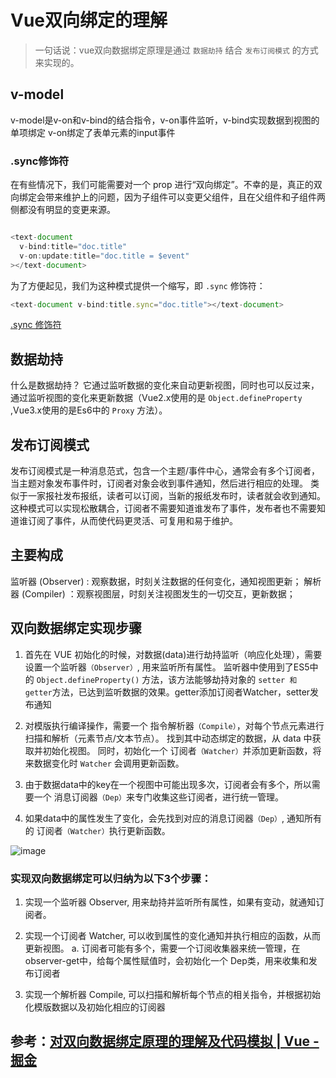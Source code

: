 
# Vue双向绑定的理解

> 一句话说：vue双向数据绑定原理是通过 `数据劫持` 结合 `发布订阅模式` 的方式来实现的。


## v-model 
v-model是v-on和v-bind的结合指令，v-on事件监听，v-bind实现数据到视图的单项绑定
v-on绑定了表单元素的input事件

### .sync修饰符
在有些情况下，我们可能需要对一个 prop 进行“双向绑定”。不幸的是，真正的双向绑定会带来维护上的问题，因为子组件可以变更父组件，且在父组件和子组件两侧都没有明显的变更来源。

```JavaScript

<text-document
  v-bind:title="doc.title"
  v-on:update:title="doc.title = $event"
></text-document>
```

为了方便起见，我们为这种模式提供一个缩写，即 `.sync` 修饰符：

```JavaScript
<text-document v-bind:title.sync="doc.title"></text-document>
```

[.sync 修饰符](https://v2.cn.vuejs.org/v2/guide/components-custom-events.html#sync-%E4%BF%AE%E9%A5%B0%E7%AC%A6)


## 数据劫持
什么是数据劫持？
它通过监听数据的变化来自动更新视图，同时也可以反过来，通过监听视图的变化来更新数据（Vue2.x使用的是 `Object.defineProperty` ,Vue3.x使用的是Es6中的 `Proxy` 方法）。

## 发布订阅模式
发布订阅模式是一种消息范式，包含一个主题/事件中心，通常会有多个订阅者，当主题对象发布事件时，订阅者对象会收到事件通知，然后进行相应的处理。
类似于一家报社发布报纸，读者可以订阅，当新的报纸发布时，读者就会收到通知。这种模式可以实现松散耦合，订阅者不需要知道谁发布了事件，发布者也不需要知道谁订阅了事件，从而使代码更灵活、可复用和易于维护。


## 主要构成
监听器 (Observer) : 观察数据，时刻关注数据的任何变化，通知视图更新；
解析器 (Compiler) ：观察视图层，时刻关注视图发生的一切交互，更新数据；



## 双向数据绑定实现步骤

1. 首先在 VUE 初始化的时候，对数据(data)进行劫持监听（响应化处理），需要设置一个监听器`（Observer）`, 用来监听所有属性。
监听器中使用到了ES5中的 `Object.defineProperty()` 方法，该方法能够劫持对象的 `setter 和 getter`方法，已达到监听数据的效果。getter添加订阅者Watcher，setter发布通知


2. 对模版执行编译操作，需要一个 指令解析器`（Compile）`，对每个节点元素进行扫描和解析（元素节点/文本节点）。
找到其中动态绑定的数据，从 data 中获取并初始化视图。
同时，初始化一个 订阅者`（Watcher）`并添加更新函数，将来数据变化时 `Watcher` 会调用更新函数。


3. 由于数据data中的key在一个视图中可能出现多次，订阅者会有多个，所以需要一个 消息订阅器`（Dep）`来专门收集这些订阅者，进行统一管理。


4. 如果data中的属性发生了变化，会先找到对应的消息订阅器`（Dep）`, 通知所有的 订阅者`（Watcher）`执行更新函数。

![image](https://github.com/Nick110/8-legged-essay/assets/30553189/f75a572f-7d63-404d-8be2-494d212c33c4)




### 实现双向数据绑定可以归纳为以下3个步骤：


1. 实现一个监听器 Observer, 用来劫持并监听所有属性，如果有变动，就通知订阅者。


2. 实现一个订阅者 Watcher, 可以收到属性的变化通知并执行相应的函数，从而更新视图。
a.  订阅者可能有多个，需要一个订阅收集器来统一管理，在observer-get中，给每个属性赋值时，会初始化一个 Dep类，用来收集和发布订阅者


4. 实现一个解析器 Compile, 可以扫描和解析每个节点的相关指令，并根据初始化模版数据以及初始化相应的订阅器




## 参考：[对双向数据绑定原理的理解及代码模拟 | Vue - 掘金](https://juejin.cn/post/7242519176853356601?searchId=20231111210346F66FD34567E67C081367)
